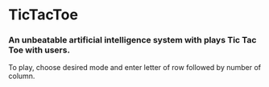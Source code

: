 # TicTacToe
### An unbeatable artificial intelligence system with plays Tic Tac Toe with users.

To play, choose desired mode and enter letter of row followed by number of column.
